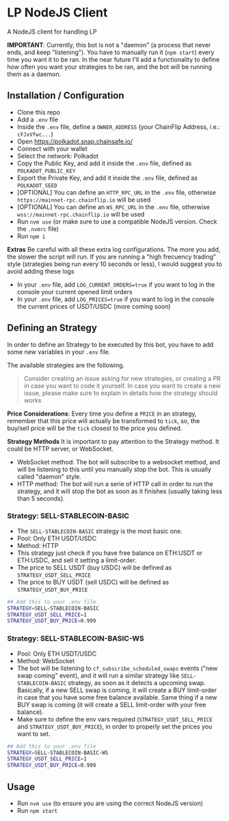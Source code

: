 # LP NodeJS Client

A NodeJS client for handling LP

**IMPORTANT**: Currently, this bot is not a "daemon" (a process that never ends, and keep "listening"). You have to manually run it (`npm start`) every time you want it to be ran. In the near future I'll add a functionality to define how often you want your strategies to be ran, and the bot will be running them as a daemon.

## Installation / Configuration

- Clone this repo
- Add a `.env` file
- Inside the `.env` file, define a `OWNER_ADDRESS` (your ChainFlip Address, i.e.: `cFJxVfwc...`)
- Open https://polkadot.snap.chainsafe.io/
- Connect with your wallet
- Select the network: Polkadot
- Copy the Public Key, and add it inside the `.env` file, defined as `POLKADOT_PUBLIC_KEY`
- Export the Private Key, and add it inside the `.env` file, defined as `POLKADOT_SEED`
- [OPTIONAL] You can define an `HTTP_RPC_URL` in the `.env` file, otherwise `https://mainnet-rpc.chainflip.io` will be used
- [OPTIONAL] You can define an `WS_RPC_URL` in the `.env` file, otherwise `wss://mainnet-rpc.chainflip.io` will be used
- Run `nvm use` (or make sure to use a compatible NodeJS version. Check the `.nvmrc` file)
- Run `npm i`

**Extras**
Be careful with all these extra log configurations. The more you add, the slower the script will run. If you are running a "high frecuency trading" style (strategies being run every 10 seconds or less), I would suggest you to avoid adding these logs

- In your `.env` file, add `LOG_CURRENT_ORDERS=true` if you want to log in the console your current opened limit orders
- In your `.env` file, add `LOG_PRICES=true` if you want to log in the console the current prices of USDT/USDC (more coming soon)

## Defining an Strategy

In order to define an Strategy to be executed by this bot, you have to add some new variables in your `.env` file.

The available strategies are the following.

> Consider creating an issue asking for new strategies, or creating a PR in case you want to code it yourself. In case you want to create a new issue, please make sure to explain in details how the strategy should works

**Price Considerations**: Every time you define a `PRICE` in an strategy, remember that this price will actually be transformed to `tick`, so, the buy/sell price will be the `tick` closest to the price you defined.

**Strategy Methods**
It is important to pay attention to the Strategy method. It could be HTTP server, or WebSocket.

- WebSocket method: The bot will subscribe to a websocket method, and will be listening to this until you manually stop the bot. This is usually called "daemon" style.
- HTTP method: The bot will run a serie of HTTP call in order to run the strategy, and it will stop the bot as soon as it finishes (usually taking less than 5 seconds).

### Strategy: SELL-STABLECOIN-BASIC

- The `SELL-STABLECOIN-BASIC` strategy is the most basic one.
- Pool: Only ETH USDT/USDC
- Method: HTTP
- This strategy just check if you have free balance on ETH:USDT or ETH:USDC, and sell it setting a limit-order.
- The price to SELL USDT (buy USDC) will be defined as `STRATEGY_USDT_SELL_PRICE`
- The price to BUY USDT (sell USDC) will be defined as `STRATEGY_USDT_BUY_PRICE`

```bash
## Add this to your .env file
STRATEGY=SELL-STABLECOIN-BASIC
STRATEGY_USDT_SELL_PRICE=1
STRATEGY_USDT_BUY_PRICE=0.999
```

### Strategy: SELL-STABLECOIN-BASIC-WS

- Pool: Only ETH USDT/USDC
- Method: WebSocket
- The bot will be listening to `cf_subscribe_scheduled_swaps` events ("new swap coming" event), and it will run a similar strategy like `SELL-STABLECOIN-BASIC` strategy, as soon as it detects a upcoming swap. Basically, if a new SELL swap is coming, it will create a BUY limit-order in case that you have some free balance available. Same thing if a new BUY swap is coming (it will create a SELL limit-order with your free balance).
- Make sure to define the env vars required (`STRATEGY_USDT_SELL_PRICE` and `STRATEGY_USDT_BUY_PRICE`), in order to properly set the prices you want to set.

```bash
## Add this to your .env file
STRATEGY=SELL-STABLECOIN-BASIC-WS
STRATEGY_USDT_SELL_PRICE=1
STRATEGY_USDT_BUY_PRICE=0.999
```

## Usage

- Run `nvm use` (to ensure you are using the correct NodeJS version)
- Run `npm start`
